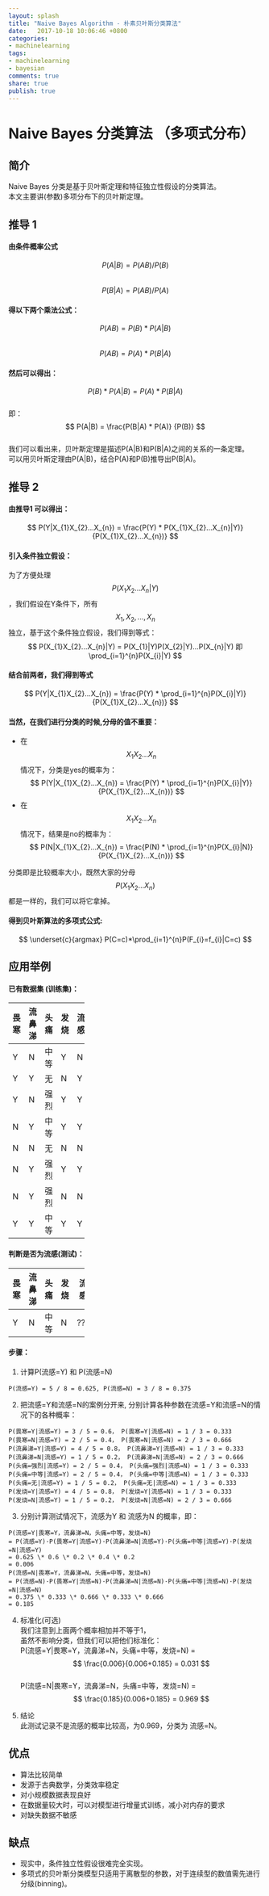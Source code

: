 ```yaml
---
layout: splash
title: "Naive Bayes Algorithm - 朴素贝叶斯分类算法"
date:   2017-10-18 10:06:46 +0800
categories:
- machinelearning
tags:
- machinelearning
- bayesian
comments: true
share: true
publish: true
---
```

<style type="text/css">
    table {
        width: 30%;
    }
</style>
<script type="text/javascript" src="http://cdn.mathjax.org/mathjax/latest/MathJax.js?config=TeX-AMS-MML_HTMLorMML"></script>
# Naive Bayes 分类算法 （多项式分布）

## 简介 
Naive Bayes 分类是基于贝叶斯定理和特征独立性假设的分类算法。     
本文主要讲(参数)多项分布下的贝叶斯定理。    

## 推导 1
#### 由条件概率公式
$$ P(A|B) = P(AB) / P(B) $$    
$$ P(B|A) = P(AB) / P(A)$$  

#### 得以下两个乘法公式：    
$$ P(AB) = P(B) * P(A|B) $$    
$$ P(AB) = P(A) * P(B|A) $$     
   
#### 然后可以得出：     
$$ P(B) * P(A|B) = P(A) * P(B|A) $$   
即：   
$$ P(A|B) = \frac{P(B|A) * P(A)} {P(B)} $$     
我们可以看出来，贝叶斯定理是描述P(A|B)和P(B|A)之间的关系的一条定理。   
可以用贝叶斯定理由P(A|B)，结合P(A)和P(B)推导出P(B|A)。   

## 推导 2
#### 由推导1 可以得出： 
$$ P(Y|X_{1}X_{2}...X_{n}) = \frac{P(Y) * P(X_{1}X_{2}...X_{n}|Y)} {P(X_{1}X_{2}...X_{n})} $$      

#### 引入条件独立假设：
为了方便处理 $$ P(X_{1}X_{2}...X_{n}|Y) $$ ，我们假设在Y条件下，所有$$ X_{1},X_{2},...,X_{n} $$独立，基于这个条件独立假设，我们得到等式：     
$$ P(X_{1}X_{2}...X_{n}|Y) = P(X_{1}|Y)P(X_{2}|Y)...P(X_{n}|Y)  即 \prod_{i=1}^{n}P(X_{i}|Y) $$ 

#### 结合前两者，我们得到等式
$$ P(Y|X_{1}X_{2}...X_{n}) = \frac{P(Y) * \prod_{i=1}^{n}P(X_{i}|Y)} {P(X_{1}X_{2}...X_{n})} $$ 

#### 当然，在我们进行分类的时候,分母的值不重要：
- 在$$ X_{1}X_{2}...X_{n} $$情况下，分类是yes的概率为：
$$ P(Y|X_{1}X_{2}...X_{n}) = \frac{P(Y) * \prod_{i=1}^{n}P(X_{i}|Y)} {P(X_{1}X_{2}...X_{n})} $$ 
- 在$$ X_{1}X_{2}...X_{n} $$情况下，结果是no的概率为：
$$ P(N|X_{1}X_{2}...X_{n}) = \frac{P(N) * \prod_{i=1}^{n}P(X_{i}|N)} {P(X_{1}X_{2}...X_{n})} $$ 

分类即是比较概率大小，既然大家的分母$$ {P(X_{1}X_{2}...X_{n})} $$ 都是一样的，我们可以将它拿掉。

#### 得到贝叶斯算法的多项式公式: 
$$ \underset{c}{argmax}  P(C=c)*\prod_{i=1}^{n}P(F_{i}=f_{i}|C=c) $$

## 应用举例
#### 已有数据集 (训练集)：

畏寒 | 流鼻涕 | 头痛 | 发烧 | 流感    
---- | --- | --- | --- | ---     
Y | N | 中等 | Y | N  
Y | Y | 无 | N | Y  
Y | N | 强烈 | Y | Y  
N | Y | 中等 | Y | Y  
N | N | 无 | N | N     
N | Y | 强烈 | Y | Y  
N | Y | 强烈 | N | N  
Y | Y | 中等 | Y | Y  

#### 判断是否为流感(测试)：

畏寒 | 流鼻涕 | 头痛 | 发烧 | 流感    
---- | --- | --- | --- | ---     
Y | N | 中等 | N | ???

#### 步骤：
1. 计算P(流感=Y) 和 P(流感=N)
```
P(流感=Y) = 5 / 8 = 0.625, P(流感=N) = 3 / 8 = 0.375
```
2. 把流感=Y和流感=N的案例分开来, 分别计算各种参数在流感=Y和流感=N的情况下的各种概率：
```
P(畏寒=Y|流感=Y) = 3 / 5 = 0.6， P(畏寒=Y|流感=N) = 1 / 3 = 0.333
P(畏寒=N|流感=Y) = 2 / 5 = 0.4， P(畏寒=N|流感=N) = 2 / 3 = 0.666
P(流鼻涕=Y|流感=Y) = 4 / 5 = 0.8， P(流鼻涕=Y|流感=N) = 1 / 3 = 0.333
P(流鼻涕=N|流感=Y) = 1 / 5 = 0.2， P(流鼻涕=N|流感=N) = 2 / 3 = 0.666
P(头痛=强烈|流感=Y) = 2 / 5 = 0.4， P(头痛=强烈|流感=N) = 1 / 3 = 0.333
P(头痛=中等|流感=Y) = 2 / 5 = 0.4， P(头痛=中等|流感=N) = 1 / 3 = 0.333
P(头痛=无|流感=Y) = 1 / 5 = 0.2， P(头痛=无|流感=N) = 1 / 3 = 0.333
P(发烧=Y|流感=Y) = 4 / 5 = 0.8， P(发烧=Y|流感=N) = 1 / 3 = 0.333
P(发烧=N|流感=Y) = 1 / 5 = 0.2， P(发烧=N|流感=N) = 2 / 3 = 0.666
```

3. 分别计算测试情况下，流感为Y 和 流感为N 的概率，即：  
```  
P(流感=Y|畏寒=Y，流鼻涕=N，头痛=中等，发烧=N)     
= P(流感=Y)·P(畏寒=Y|流感=Y)·P(流鼻涕=N|流感=Y)·P(头痛=中等|流感=Y)·P(发烧=N|流感=Y)   
= 0.625 \* 0.6 \* 0.2 \* 0.4 \* 0.2     
= 0.006     
P(流感=N|畏寒=Y，流鼻涕=N，头痛=中等，发烧=N)    
= P(流感=N)·P(畏寒=Y|流感=N)·P(流鼻涕=N|流感=N)·P(头痛=中等|流感=N)·P(发烧=N|流感=N)
= 0.375 \* 0.333 \* 0.666 \* 0.333 \* 0.666    
= 0.185
```

4. 标准化(可选)   
我们注意到上面两个概率相加并不等于1，    
虽然不影响分类，但我们可以把他们标准化：    
P(流感=Y|畏寒=Y，流鼻涕=N，头痛=中等，发烧=N) = $$ \frac{0.006}{0.006+0.185} = 0.031 $$    
P(流感=N|畏寒=Y，流鼻涕=N，头痛=中等，发烧=N) = $$ \frac{0.185}{0.006+0.185} = 0.969 $$

5. 结论   
此测试记录不是流感的概率比较高，为0.969，分类为 流感=N。

## 优点
- 算法比较简单
- 发源于古典数学，分类效率稳定
- 对小规模数据表现良好
- 在数据量较大时，可以对模型进行增量式训练，减小对内存的要求
- 对缺失数据不敏感

## 缺点
- 现实中，条件独立性假设很难完全实现。
- 多项式的贝叶斯分类模型只适用于离散型的参数，对于连续型的数值需先进行分级(binning)。


